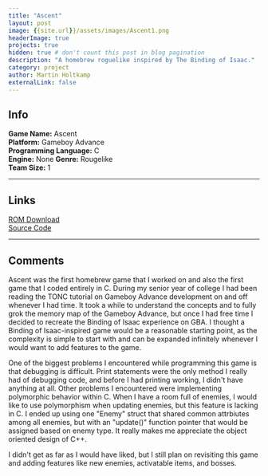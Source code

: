 ```yaml
---
title: "Ascent"
layout: post
image: {{site.url}}/assets/images/Ascent1.png
headerImage: true
projects: true
hidden: true # don't count this post in blog pagination
description: "A homebrew roguelike inspired by The Binding of Isaac."
category: project
author: Martin Holtkamp
externalLink: false
---
```


## Info

**Game Name:** Ascent  
**Platform:** Gameboy Advance  
**Programming Language:** C  
**Engine:** None
**Genre:** Rougelike  
**Team Size:** 1  

---

## Links

[ROM Download](https://drive.google.com/open?id=0Bz6zRTgs-_fBdEtpdzdobWdBVFE)  
[Source Code](https://github.com/mholtkamp/ascent)

---

## Comments

Ascent was the first homebrew game that I worked on and also the first game that I coded entirely in C. During my senior year of college I had been reading the TONC tutorial on Gameboy Advance development on and off whenever I had time. It took a while to understand the concepts and to fully grok the memory map of the Gameboy Advance, but once I had free time I decided to recreate the Binding of Isaac experience on GBA. I thought a Binding of Isaac-inspired game would be a reasonable starting point, as the complexity is simple to start with and can be expanded infinitely whenever I would want to add features to the game.

One of the biggest problems I encountered while programming this game is that debugging is difficult. Print statements were the only method I really had of debugging code, and before I had printing working, I didn't have anything at all. Other problems I encountered were implementing polymorphic behavior within C. When I have a room full of enemies, I would like to use polymorphism when updating enemies, but this feature is lacking in C. I ended up using one "Enemy" struct that shared common attrbiutes among all enemies, but with an "update()" function pointer that would be assigned based on enemy type. It really makes me appreciate the object oriented design of C++.

I didn't get as far as I would have liked, but I still plan on revisiting this game and adding features like new enemies, activatable items, and bosses.
